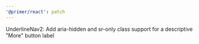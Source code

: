 ```yaml
---
'@primer/react': patch
---
```


UnderlineNav2: Add aria-hidden and sr-only class support for a descriptive "More" button label
